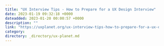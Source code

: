 ```yaml
---
title: "UX Interview Tips - How to Prepare for a UX Design Interview"
date: 2023-01-19 09:32:18 +0000
dateadded: 2023-01-20 00:00:57 +0000
description: ""
link: "https://uxplanet.org/ux-interview-tips-how-to-prepare-for-a-ux-design-interview-43553b9f4eb1?source=rss----819cc2aaeee0---4"
category:
directory: _directory/ux-planet.md
---
```

